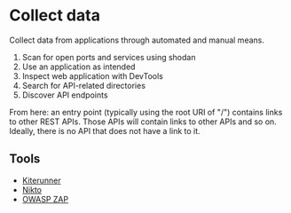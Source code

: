 # Collect data 

Collect data from applications through automated and manual means.

1. Scan for open ports and services using shodan
2. Use an application as intended
3. Inspect web application with DevTools
4. Search for API-related directories
5. Discover API endpoints

From here: an entry point (typically using the root URI of "/") contains links to other REST APIs. Those APIs will 
contain links to other APIs and so on. Ideally, there is no API that does not have a link to it.

## Tools

* [Kiterunner](https://github.com/assetnote/kiterunner/releases)
* [Nikto](https://www.kali.org/tools/nikto/)
* [OWASP ZAP](https://owasp.org/www-project-zap/)